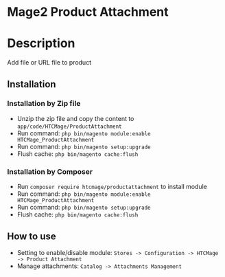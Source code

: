 # Mage2 Product Attachment
# Description
Add file or URL file to product

## Installation

### Installation by Zip file
- Unzip the zip file and copy the content to `app/code/HTCMage/ProductAttachment`
- Run command: `php bin/magento module:enable HTCMage_ProductAttachment`
- Run command: `php bin/magento setup:upgrade`
- Flush cache: `php bin/magento cache:flush`
### Installation by Composer
- Run `composer require htcmage/productattachment` to install module
- Run command: `php bin/magento module:enable HTCMage_ProductAttachment`
- Run command: `php bin/magento setup:upgrade`
- Flush cache: `php bin/magento cache:flush`

## How to use
- Setting to enable/disable module: `Stores -> Configuration -> HTCMage -> Product Attachment`
- Manage attachments: `Catalog -> Attachments Management`

